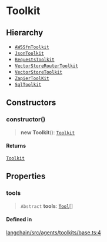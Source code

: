Toolkit
=======

Hierarchy[​](#hierarchy "Direct link to Hierarchy")
---------------------------------------------------

*   [`AWSSfnToolkit`](/docs/api/agents_toolkits_aws_sfn/classes/AWSSfnToolkit)
*   [`JsonToolkit`](/docs/api/agents/classes/JsonToolkit)
*   [`RequestsToolkit`](/docs/api/agents/classes/RequestsToolkit)
*   [`VectorStoreRouterToolkit`](/docs/api/agents/classes/VectorStoreRouterToolkit)
*   [`VectorStoreToolkit`](/docs/api/agents/classes/VectorStoreToolkit)
*   [`ZapierToolKit`](/docs/api/agents/classes/ZapierToolKit)
*   [`SqlToolkit`](/docs/api/agents_toolkits_sql/classes/SqlToolkit)

Constructors[​](#constructors "Direct link to Constructors")
------------------------------------------------------------

### constructor()[​](#constructor "Direct link to constructor()")

> **new Toolkit**(): [`Toolkit`](/docs/api/agents/classes/Toolkit)

#### Returns[​](#returns "Direct link to Returns")

[`Toolkit`](/docs/api/agents/classes/Toolkit)

Properties[​](#properties "Direct link to Properties")
------------------------------------------------------

### tools[​](#tools "Direct link to tools")

> `Abstract` **tools**: [`Tool`](/docs/api/tools/classes/Tool)\[\]

#### Defined in[​](#defined-in "Direct link to Defined in")

[langchain/src/agents/toolkits/base.ts:4](https://github.com/hwchase17/langchainjs/blob/46e1734/langchain/src/agents/toolkits/base.ts#L4)